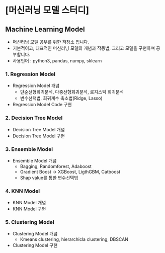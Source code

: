 # [머신러닝 모델 스터디]
## Machine Learning Model
 * 머신러닝 모델 공부를 위한 저장소 입니다.
 * 기본적이고, 대표적인 머신러닝 모델의 개념과 작동법, 그리고 모델을 구현하며 공부합니다.
 * 사용언어 : python3, pandas, numpy, sklearn

### 1. Regression Model
  * Regression Model 개념
    * 단순선형회귀분석, 다중선형회귀분석, 로지스틱 회귀분석
    * 변수선택법, 회귀계수 축소법(Ridge, Lasso)
  * Regression Model Code 구현
  
### 2. Decision Tree Model
  * Decision Tree Model 개념
  * Decision Tree Model 구현

### 3. Ensemble Model
  * Ensemble Model 개념
    - Bagging, Randomforest, Adaboost
    - Gradient Boost -> XGBoost, LigthGBM, Catboost
    - Shap value를 통한 변수선택법
### 4. KNN Model
  * KNN Model 개념
  * KNN Model 구현
### 5. Clustering Model
  * Clustering Model 개념
    - Kmeans clustering, hierarchicla clustering, DBSCAN
  * Clustering Model 구현
